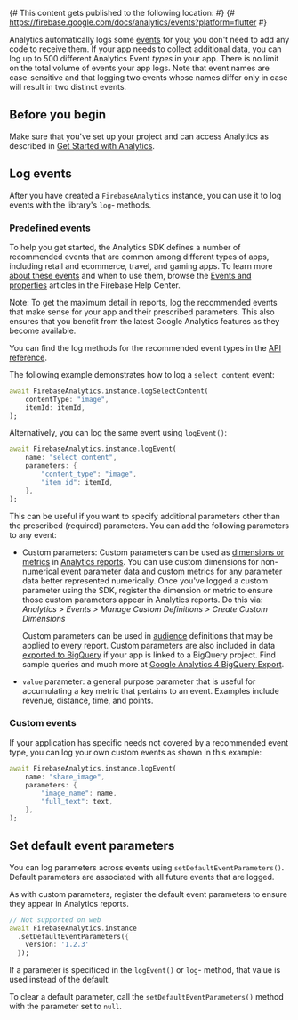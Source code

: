 {# This content gets published to the following location:               #}
{#   https://firebase.google.com/docs/analytics/events?platform=flutter #}

Analytics automatically logs some
[events](https://support.google.com/firebase/answer/6317485) for you; you don't
need to add any code to receive them. If your app needs to collect additional
data, you can log up to 500 different Analytics Event *types* in your app.
There is no limit on the total volume of events your app logs. Note that event
names are case-sensitive and that logging two events whose names differ only in
case will result in two distinct events.

## Before you begin

Make sure that you've set up your project and can access Analytics as
described in [Get Started with Analytics](get-started).

## Log events

After you have created a `FirebaseAnalytics` instance, you can use it to log
events with the library's `log`- methods.

### Predefined events

To help you get started, the Analytics SDK defines a number of
recommended events that are common among different types of apps, including
retail and ecommerce, travel, and gaming apps. To learn more
[about these events](https://support.google.com/analytics/answer/9322688)
and when to use them, browse the
[Events and properties](https://support.google.com/firebase/topic/6317484)
articles in the Firebase Help Center.

Note: To get the maximum detail in reports, log the recommended events that make
sense for your app and their prescribed parameters. This also ensures that you
benefit from the latest Google Analytics features as
they become available.


You can find the log methods for the recommended event types in the
[API reference](https://pub.dev/documentation/firebase_analytics/latest/firebase_analytics/FirebaseAnalytics-class.html).

The following example demonstrates how to log a `select_content` event:

```dart
await FirebaseAnalytics.instance.logSelectContent(
    contentType: "image",
    itemId: itemId,
);
```

Alternatively, you can log the same event using `logEvent()`:

```dart
await FirebaseAnalytics.instance.logEvent(
    name: "select_content",
    parameters: {
        "content_type": "image",
        "item_id": itemId,
    },
);
```

This can be useful if you want to specify additional parameters other than the
prescribed (required) parameters. You can add the following parameters
to any event:

* Custom parameters: Custom parameters can be used as
  [dimensions or metrics](https://support.google.com/analytics/answer/10075209)
  in [Analytics reports](https://support.google.com/analytics/answer/9212670).
  You can use custom dimensions for non-numerical event parameter data and
  custom metrics for any parameter data better represented numerically. Once
  you've logged a custom parameter using the SDK, register the dimension or
  metric to ensure those custom parameters appear in Analytics
  reports. Do this via: *Analytics > Events > Manage Custom Definitions >
  Create Custom Dimensions*

  Custom parameters can be used in
  [audience](https://support.google.com/firebase/answer/6317509)
  definitions that may be applied to every report.
  Custom parameters are also included in data
  [exported to BigQuery](https://support.google.com/firebase/answer/7030014)
  if your app is linked to a BigQuery project. Find sample queries and much more
  at [Google Analytics 4 BigQuery Export](https://developers.google.com/analytics/bigquery).

* `value` parameter: a general purpose parameter
  that is useful for accumulating a key metric that pertains to an
  event. Examples include revenue, distance, time, and points.

### Custom events

If your application has specific needs not covered by a recommended
event type, you can log your own custom events as shown in this example:

```dart
await FirebaseAnalytics.instance.logEvent(
    name: "share_image",
    parameters: {
        "image_name": name,
        "full_text": text,
    },
);
```

## Set default event parameters

You can log parameters across events using `setDefaultEventParameters()`.
Default parameters are associated with all future events that are logged.

As with custom parameters, register the default event parameters to ensure they
appear in Analytics reports.

```dart
// Not supported on web
await FirebaseAnalytics.instance
  .setDefaultEventParameters({
    version: '1.2.3'
  });
```

If a parameter is specificed in the `logEvent()` or `log`-
method, that value is used instead of the default.

To clear a default parameter, call the `setDefaultEventParameters()`
method with the parameter set to `null`.
